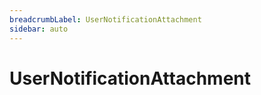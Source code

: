 ```yaml
---
breadcrumbLabel: UserNotificationAttachment
sidebar: auto
---
```


# UserNotificationAttachment

<ProxySummary/>

<ApiDocs/>
